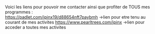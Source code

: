 Voici les liens pour pouvoir me contacter ainsi que profiter de TOUS mes programmes :                                      
https://padlet.com/jpinx19/d88654nft7paybmh     ->lien pour etre tenu au courant de mes activites
https://www.pearltrees.com/jpinx                ->lien pour acceder a toutes mes activites

